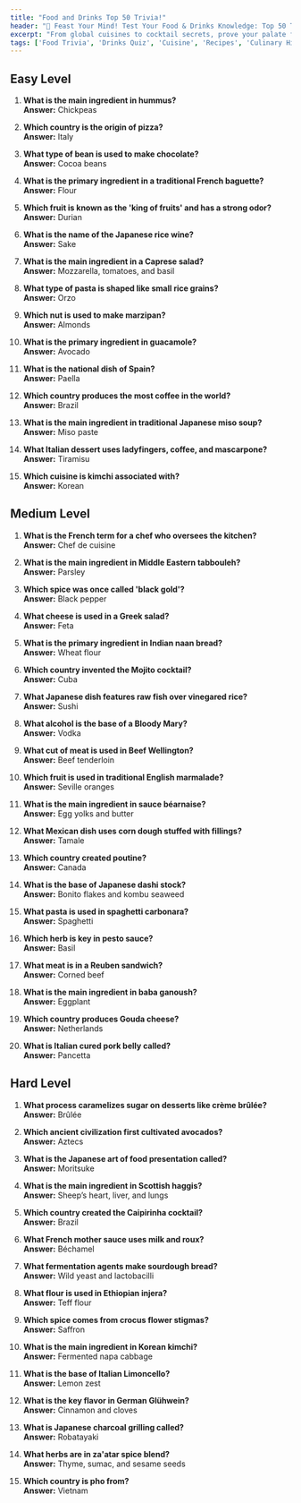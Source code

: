 ```yaml
---
title: "Food and Drinks Top 50 Trivia!"
header: "🍔 Feast Your Mind! Test Your Food & Drinks Knowledge: Top 50 Trivia!"
excerpt: "From global cuisines to cocktail secrets, prove your palate for trivia with this delectable quiz!"
tags: ['Food Trivia', 'Drinks Quiz', 'Cuisine', 'Recipes', 'Culinary History', 'Cooking', 'Beverages']
---
```


## Easy Level

1. **What is the main ingredient in hummus?**  
   **Answer:** Chickpeas

2. **Which country is the origin of pizza?**  
   **Answer:** Italy

3. **What type of bean is used to make chocolate?**  
   **Answer:** Cocoa beans

4. **What is the primary ingredient in a traditional French baguette?**  
   **Answer:** Flour

5. **Which fruit is known as the 'king of fruits' and has a strong odor?**  
   **Answer:** Durian

6. **What is the name of the Japanese rice wine?**  
   **Answer:** Sake

7. **What is the main ingredient in a Caprese salad?**  
   **Answer:** Mozzarella, tomatoes, and basil

8. **What type of pasta is shaped like small rice grains?**  
   **Answer:** Orzo

9. **Which nut is used to make marzipan?**  
   **Answer:** Almonds

10. **What is the primary ingredient in guacamole?**  
   **Answer:** Avocado

11. **What is the national dish of Spain?**  
   **Answer:** Paella

12. **Which country produces the most coffee in the world?**  
   **Answer:** Brazil

13. **What is the main ingredient in traditional Japanese miso soup?**  
   **Answer:** Miso paste

14. **What Italian dessert uses ladyfingers, coffee, and mascarpone?**  
   **Answer:** Tiramisu

15. **Which cuisine is kimchi associated with?**  
   **Answer:** Korean

## Medium Level

1. **What is the French term for a chef who oversees the kitchen?**  
   **Answer:** Chef de cuisine

2. **What is the main ingredient in Middle Eastern tabbouleh?**  
   **Answer:** Parsley

3. **Which spice was once called 'black gold'?**  
   **Answer:** Black pepper

4. **What cheese is used in a Greek salad?**  
   **Answer:** Feta

5. **What is the primary ingredient in Indian naan bread?**  
   **Answer:** Wheat flour

6. **Which country invented the Mojito cocktail?**  
   **Answer:** Cuba

7. **What Japanese dish features raw fish over vinegared rice?**  
   **Answer:** Sushi

8. **What alcohol is the base of a Bloody Mary?**  
   **Answer:** Vodka

9. **What cut of meat is used in Beef Wellington?**  
   **Answer:** Beef tenderloin

10. **Which fruit is used in traditional English marmalade?**  
   **Answer:** Seville oranges

11. **What is the main ingredient in sauce béarnaise?**  
   **Answer:** Egg yolks and butter

12. **What Mexican dish uses corn dough stuffed with fillings?**  
   **Answer:** Tamale

13. **Which country created poutine?**  
   **Answer:** Canada

14. **What is the base of Japanese dashi stock?**  
   **Answer:** Bonito flakes and kombu seaweed

15. **What pasta is used in spaghetti carbonara?**  
   **Answer:** Spaghetti

16. **Which herb is key in pesto sauce?**  
   **Answer:** Basil

17. **What meat is in a Reuben sandwich?**  
   **Answer:** Corned beef

18. **What is the main ingredient in baba ganoush?**  
   **Answer:** Eggplant

19. **Which country produces Gouda cheese?**  
   **Answer:** Netherlands

20. **What is Italian cured pork belly called?**  
   **Answer:** Pancetta

## Hard Level

1. **What process caramelizes sugar on desserts like crème brûlée?**  
   **Answer:** Brûlée

2. **Which ancient civilization first cultivated avocados?**  
   **Answer:** Aztecs

3. **What is the Japanese art of food presentation called?**  
   **Answer:** Moritsuke

4. **What is the main ingredient in Scottish haggis?**  
   **Answer:** Sheep’s heart, liver, and lungs

5. **Which country created the Caipirinha cocktail?**  
   **Answer:** Brazil

6. **What French mother sauce uses milk and roux?**  
   **Answer:** Béchamel

7. **What fermentation agents make sourdough bread?**  
   **Answer:** Wild yeast and lactobacilli

8. **What flour is used in Ethiopian injera?**  
   **Answer:** Teff flour

9. **Which spice comes from crocus flower stigmas?**  
   **Answer:** Saffron

10. **What is the main ingredient in Korean kimchi?**  
   **Answer:** Fermented napa cabbage

11. **What is the base of Italian Limoncello?**  
   **Answer:** Lemon zest

12. **What is the key flavor in German Glühwein?**  
   **Answer:** Cinnamon and cloves

13. **What is Japanese charcoal grilling called?**  
   **Answer:** Robatayaki

14. **What herbs are in za'atar spice blend?**  
   **Answer:** Thyme, sumac, and sesame seeds

15. **Which country is pho from?**  
   **Answer:** Vietnam

